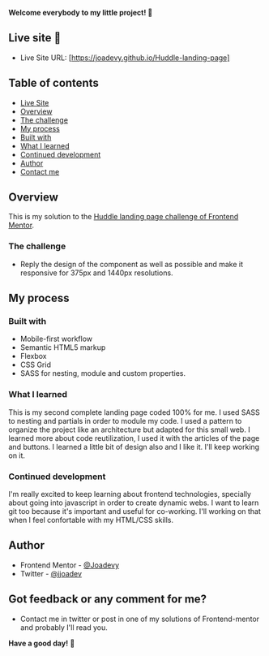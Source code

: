 **Welcome everybody to my little project! 👋**

## Live site 🚀
- Live Site URL: [https://joadevy.github.io/Huddle-landing-page]

## Table of contents
  - [Live Site](#live-site)
  - [Overview](#overview)
  - [The challenge](#the-challenge)
  - [My process](#my-process)
  - [Built with](#built-with)
  - [What I learned](#what-I-learned)
  - [Continued development](#continued-development)
  - [Author](#author)
  - [Contact me](#Got-feedback-or-any-comment-for-me?)

## Overview
This is my solution to the [Huddle landing page challenge of Frontend Mentor](https://www.frontendmentor.io/challenges/huddle-landing-page-with-alternating-feature-blocks-5ca5f5981e82137ec91a5100). 

### The challenge

- Reply the design of the component as well as possible and make it responsive for 375px and 1440px resolutions.

## My process

### Built with

- Mobile-first workflow
- Semantic HTML5 markup
- Flexbox
- CSS Grid
- SASS for nesting, module and custom properties.

### What I learned

This is my second complete landing page coded 100% for me. 
I used SASS to nesting and partials in order to module my code. I used a pattern to organize the project like an architecture but adapted for this small web.
I learned more about code reutilization, I used it with the articles of the page and buttons. I learned a little bit of design also and I like it.
I'll keep working on it.

### Continued development

I'm really excited to keep learning about frontend technologies, specially about going into javascript in order to create dynamic webs. I want to learn git too because it's important and useful for co-working. I'll working on that when I feel confortable with my HTML/CSS skills.

## Author

- Frontend Mentor - [@Joadevy](https://www.frontendmentor.io/profile/Joadevy)
- Twitter - [@jjoadev](https://twitter.com/jjoadev)

## Got feedback or any comment for me?

- Contact me in twitter or post in one of my solutions of Frontend-mentor and probably I'll read you. 

**Have a good day!** 🚀

